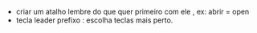 - criar um atalho lembre do que quer primeiro com ele , ex: abrir = open 
- tecla leader prefixo : escolha teclas mais perto.